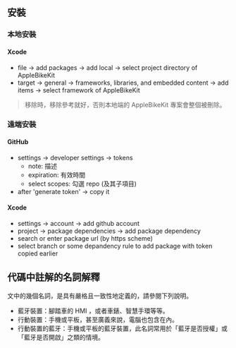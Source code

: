 ## 安裝

### 本地安裝

#### Xcode

* file -> add packages -> add local -> select project directory of AppleBikeKit
* target -> general -> frameworks, libraries, and embedded content -> add items -> select framework of AppleBikeKit

> 移除時，移除參考就好，否則本地端的 AppleBikeKit 專案會整個被刪除。

### 遠端安裝

#### GitHub

* settings -> developer settings -> tokens
    - note: 描述
    - expiration: 有效時間
    - select scopes: 勾選 repo (及其子項目)
* after 'generate token' -> copy it

#### Xcode

* settings -> account -> add github account
* project -> package dependencies -> add package dependency
* search or enter package url (by https scheme)
* select branch or some depandency rule to add package with token copied earlier

## 代碼中註解的名詞解釋

文中的幾個名詞，是具有嚴格且一致性地定義的，請參閱下列說明。

- 藍牙裝置：腳踏車的 HMI ，或者車錶、智慧手環等等。
- 行動裝置：手機或平板，甚至廣義來說，電腦也包含在內。
- 行動裝置的藍牙：手機或平板的藍牙裝置，此名詞常用於「藍牙是否授權」或「藍牙是否開啟」之類的情境。
